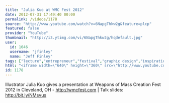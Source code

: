```yaml
---
title: "Julia Kuo at WMC Fest 2012"
date: 2012-07-31 17:49:40 00:00
permalink: /videos/1178
source: "http://www.youtube.com/watch?v=6NapgThkw2g&feature=plcp"
featured: false
provider: "YouTube"
thumbnail: "http://i3.ytimg.com/vi/6NapgThkw2g/hqdefault.jpg"
user:
  id: 1046
  username: "jfinley"
  name: "Jeff Finley"
tags: ["lecture","entrepreneur","festival","graphic design","inspirational","design conference","wmc fest","cleveland","speaker","diy","ohio","midwest"]
html: "<iframe width=\"640\" height=\"360\" src=\"http://www.youtube.com/embed/6NapgThkw2g?wmode=transparent&fs=1&feature=oembed\" frameborder=\"0\" allowfullscreen></iframe>"
id: 1178
---
```


Illustrator Julia Kuo gives a presentation at Weapons of Mass Creation Fest 2012 in Cleveland, OH - http://wmcfest.com | Talk slides: http://bit.ly/NMsvus